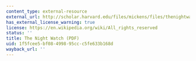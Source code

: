```yaml
---
content_type: external-resource
external_url: http://scholar.harvard.edu/files/mickens/files/thenightwatch.pdf
has_external_license_warning: true
license: https://en.wikipedia.org/wiki/All_rights_reserved
status: ''
title: The Night Watch (PDF)
uid: 1f5fcee5-bf08-4998-95cc-c5fe633b168d
wayback_url: ''
---
```

